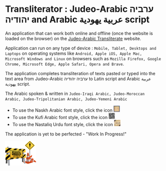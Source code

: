 # Transliterator : Judeo-Arabic ערביה יהודיה and Arabic عربية يهودية script

An application that can work both online and offline (once the website is loaded on the browser) on the [Judeo-Arabic Transliterate](https://vyshantha.github.io/judeoarabictransliterate/) website. 

Application can run on any type of device : ```Mobile, Tablet, Desktops and Laptops``` on operating systems like ```Android, Apple iOS, Apple Mac, Microsoft Windows and Linux``` on browsers such as ```Mozilla Firefox, Google Chrome, Microsoft Edge, Apple Safari, Opera and Brave```.

The application completes transliteration of texts pasted or typed into the text area from Judeo-Arabic ערביה יהודיה to Latin script and Arabic عربية يهودية script.

The Arabic spoken & written in ```Judeo-Iraqi Arabic, Judeo-Moroccan Arabic, Judeo-Tripolitanian Arabic, Judeo-Yemeni Arabic```

- To use the Naskh Arabic font style, click the icon <img src="./Naskh.png" width="20px" height="20px" />
- To use the Kufi Arabic font style, click the icon <img src="./Kufi.png" width="20px" height="20px" />
- To use the Nastaliq Urdu font style, click the icon <img src="./Nastaliq.png" width="20px" height="20px" />

The application is yet to be perfected - "Work In Progress!" 

  <img src="https://github.com/Vyshantha/multiscripteditor/blob/main/editorClient/src/assets/images/keyboard_to_construct.png" data-canonical-src="https://github.com/Vyshantha/multiscripteditor/blob/main/editorClient/src/assets/images/keyboard_to_construct.png" width="100" height="80" />
